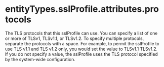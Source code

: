 # entityTypes.sslProfile.attributes.protocols

The TLS protocols that this sslProfile can use. You can specify a list of one or more of TLSv1, TLSv1.1, or TLSv1.2. To specify multiple protocols, separate the protocols with a space. For example, to permit the sslProfile to use TLS v1.1 and TLS v1.2 only, you would set the value to TLSv1.1 TLSv1.2. If you do not specify a value, the sslProfile uses the TLS protocol specified by the system-wide configuration.


